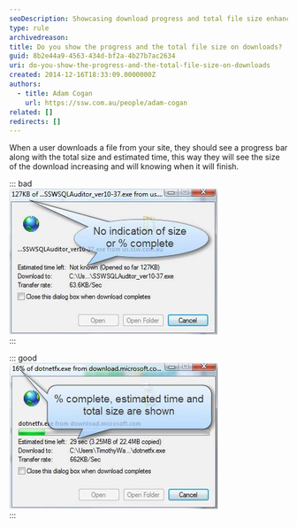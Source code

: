 ```yaml
---
seoDescription: Showcasing download progress and total file size enhances user experience by providing a clear estimate of completion.
type: rule
archivedreason:
title: Do you show the progress and the total file size on downloads?
guid: 8b2e44a9-4563-434d-bf2a-4b27b7ac2634
uri: do-you-show-the-progress-and-the-total-file-size-on-downloads
created: 2014-12-16T18:33:09.0000000Z
authors:
  - title: Adam Cogan
    url: https://ssw.com.au/people/adam-cogan
related: []
redirects: []
---
```


When a user downloads a file from your site, they should see a progress bar along with the total size and estimated time, this way they will see the size of the download increasing and will knowing when it will finish.

<!--endintro-->

::: bad  
![Figure: Bad example - there is no indication of the total size of the download or                         the percent complete, thus no estimate of how long left](bar-progress-bad.jpg)  
:::

::: good  
![Figure: Good example - percent complete, time left, total size and a progress bar                         are all shown](bar-progress-good.jpg)  
:::
